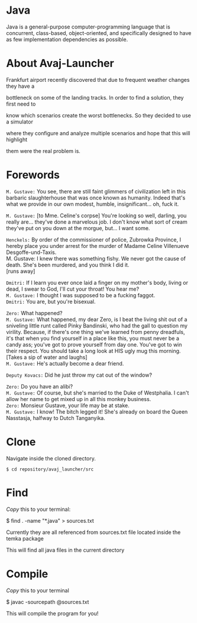 # Java
Java is a general-purpose computer-programming language that is concurrent, class-based, object-oriented, and specifically designed to have as few implementation dependencies as possible.

# About Avaj-Launcher

Frankfurt airport recently discovered that due to frequent weather changes they have a

bottleneck on some of the landing tracks. In order to find a solution, they first need to

know which scenarios create the worst bottlenecks. So they decided to use a simulator

where they configure and analyze multiple scenarios and hope that this will highlight

them were the real problem is.

# Forewords

``M. Gustave:`` You see, there are still faint glimmers of civilization left in this barbaric
slaughterhouse that was once known as humanity. Indeed that's what we provide in our own modest,
humble, insignificant... oh, fuck it.

``M. Gustave:`` [to Mme. Celine's corpse] You're looking so well, darling, you really are...
they've done a marvelous job. I don't know what sort of cream they've put on you down at the morgue,
but... I want some.

``Henckels:`` By order of the commissioner of police, Zubrowka Province, I hereby place you under
arrest for the murder of Madame Celine Villenueve Desgoffe-und-Taxis.<br />
M. Gustave: I knew there was something fishy. We never got the cause of death. She's been murdered,
and you think I did it.<br />
[runs away]

``Dmitri:`` If I learn you ever once laid a finger on my mother's body, living or dead, I swear to
God, I'll cut your throat! You hear me?<br />
``M. Gustave:`` I thought I was supposed to be a fucking faggot.<br />
``Dmitri:`` You are, but you're bisexual.<br />

``Zero:`` What happened?<br />
``M. Gustave:`` What happened, my dear Zero, is I beat the living shit out of a sniveling little runt
called Pinky Bandinski, who had the gall to question my virility. Because, if there's one thing we've
learned from penny dreadfuls, it's that when you find yourself in a place like this, you must never
be a candy ass; you've got to prove yourself from day one. You've got to win their respect. You should
take a long look at HIS ugly mug this morning.<br />
[Takes a sip of water and laughs]<br />
``M. Gustave:`` He's actually become a dear friend.

``Deputy Kovacs:`` Did he just throw my cat out of the window?

``Zero:`` Do you have an alibi?<br />
``M. Gustave:`` Of course, but she's married to the Duke of Westphalia. I can't allow her name to get
mixed up in all this monkey business.<br />
``Zero:`` Monsieur Gustave, your life may be at stake.<br />
``M. Gustave:`` I know! The bitch legged it! She's already on board the Queen Nasstasja, halfway to Dutch
Tanganyika.

# Clone 

Navigate inside the cloned directory.


```$ cd repository/avaj_launcher/src```

# Find

*Copy* this to your terminal:

$ find . -name "*.java" > sources.txt         

Currently they are all referenced from sources.txt file located inside the temka package
 

This will find all java files in the current directory

# Compile

*Copy* this to your terminal

$ javac -sourcepath @sources.txt

This will compile the program for you!
